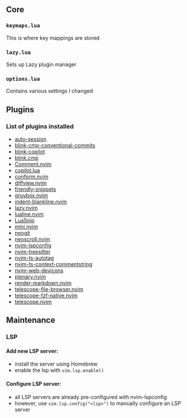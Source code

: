 ## Core
### `keymaps.lua`
This is where key mappings are stored

### `lazy.lua`
Sets up Lazy plugin manager

### `options.lua`
Contains various settings I changed

## Plugins
### List of plugins installed
- [auto-session](https://github.com/rmagatti/auto-session)
- [blink-cmp-conventional-commits](https://github.com/disrupted/blink-cmp-conventional-commits)
- [blink-copilot](https://github.com/fang2hou/blink-copilot)
- [blink.cmp](https://github.com/Saghen/blink.cmp)
- [Comment.nvim](https://github.com/numToStr/Comment.nvim)
- [copilot.lua](https://github.com/zbirenbaum/copilot.lua)
- [conform.nvim](https://github.com/stevearc/conform.nvim)
- [diffview.nvim](https://github.com/sindrets/diffview.nvim)
- [friendly-snippets](https://github.com/rafamadriz/friendly-snippets)
- [gruvbox.nvim](https://github.com/ellisonleao/gruvbox.nvim)
- [indent-blankline.nvim](https://github.com/lukas-reineke/indent-blankline.nvim)
- [lazy.nvim](https://github.com/folke/lazy.nvim)
- [lualine.nvim](https://github.com/nvim-lualine/lualine.nvim)
- [LuaSnip](https://github.com/L3MON4D3/LuaSnip)
- [mini.nvim](https://github.com/echasnovski/mini.nvim)
- [neogit](https://github.com/NeogitOrg/neogit)
- [neoscroll.nvim](https://github.com/karb94/neoscroll.nvim)
- [nvim-lspconfig](https://github.com/neovim/nvim-lspconfig)
- [nvim-treesitter](https://github.com/nvim-treesitter/nvim-treesitter)
- [nvim-ts-autotag](https://github.com/windwp/nvim-ts-autotag)
- [nvim-ts-context-commentstring](https://github.com/JoosepAlviste/nvim-ts-context-commentstring)
- [nvim-web-devicons](https://github.com/nvim-tree/nvim-web-devicons)
- [plenary.nvim](https://github.com/nvim-lua/plenary.nvim)
- [render-markdown.nvim](https://github.com/MeanderingProgrammer/render-markdown.nvim)
- [telescope-file-browser.nvim](https://github.com/nvim-telescope/telescope-file-browser.nvim)
- [telescope-fzf-native.nvim](https://github.com/nvim-telescope/telescope-fzf-native.nvim)
- [telescope.nvim](https://github.com/nvim-telescope/telescope.nvim)

## Maintenance
### LSP
#### Add new LSP server:
- install the server using Homebrew
- enable the lsp with `vim.lsp.enable()`

#### Configure LSP server:
- all LSP servers are already pre-configured with nvim-lspconfig
- however, use `vim.lsp.config("<lsp>")` to manually configure an LSP server
